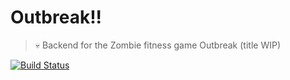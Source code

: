 # Outbreak!!

> :skull: Backend for the Zombie fitness game Outbreak (title WIP)

[![Build Status](https://travis-ci.org/zombiiieeeesss/outbreak-backend.svg?branch=master)](https://travis-ci.org/zombiiieeeesss/outbreak-backend)
